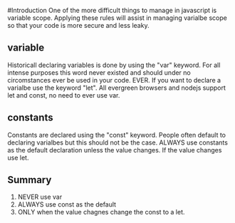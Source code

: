 #Introduction
One of the more difficult things to manage in javascript is variable scope.
Applying these rules will assist in managing varialbe scope so that your code is more secure and less leaky.

## variable
Historicall declaring variables is done by using the "var" keyword.
For all intense purposes this word never existed and should under no circomstances ever be used in your code. EVER.
If you want to declare a varialbe use the keyword "let".
All evergreen browsers and nodejs support let and const, no need to ever use var.

## constants
Constants are declared using the "const" keyword. People often default to declaring varialbes but this should not be the case.
ALWAYS use constants as the default declaration unless the value changes. If the value changes use let.

## Summary
1. NEVER use var
1. ALWAYS use const as the default
1. ONLY when the value chagnes change the const to a let.